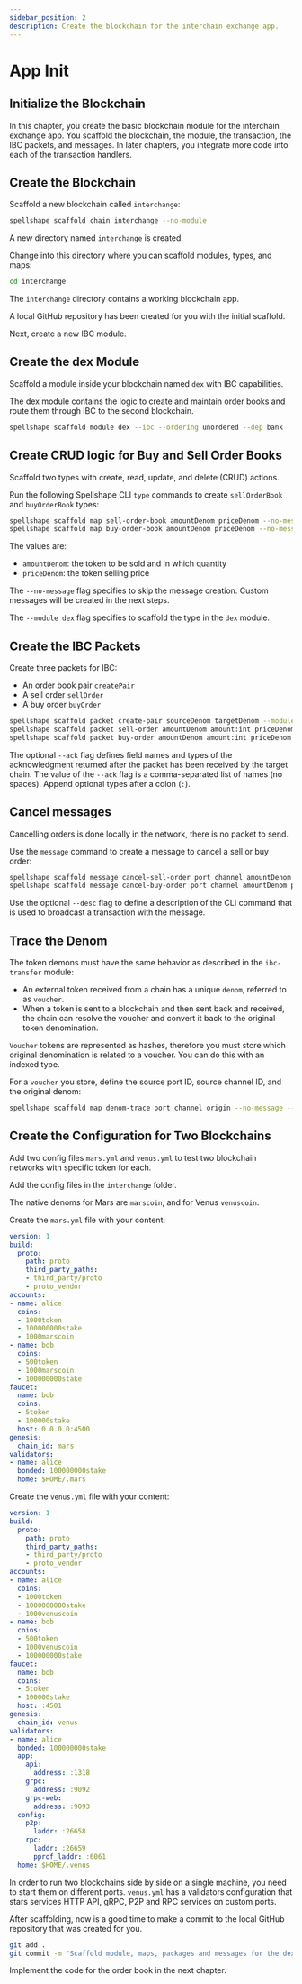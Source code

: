 ```yaml
---
sidebar_position: 2
description: Create the blockchain for the interchain exchange app.
---
```


# App Init

## Initialize the Blockchain

In this chapter, you create the basic blockchain module for the interchain exchange app. You scaffold the blockchain,
the module, the transaction, the IBC packets, and messages. In later chapters, you integrate more code into each of the
transaction handlers.

## Create the Blockchain

Scaffold a new blockchain called `interchange`:

```bash
spellshape scaffold chain interchange --no-module
```

A new directory named `interchange` is created.

Change into this directory where you can scaffold modules, types, and maps:

```bash
cd interchange
```

The `interchange` directory contains a working blockchain app.

A local GitHub repository has been created for you with the initial scaffold.

Next, create a new IBC module.

## Create the dex Module

Scaffold a module inside your blockchain named `dex` with IBC capabilities.

The dex module contains the logic to create and maintain order books and route them through IBC to the second
blockchain.

```bash
spellshape scaffold module dex --ibc --ordering unordered --dep bank
```

## Create CRUD logic for Buy and Sell Order Books

Scaffold two types with create, read, update, and delete (CRUD) actions.

Run the following Spellshape CLI `type` commands to create `sellOrderBook` and `buyOrderBook` types:

```bash
spellshape scaffold map sell-order-book amountDenom priceDenom --no-message --module dex
spellshape scaffold map buy-order-book amountDenom priceDenom --no-message --module dex
```

The values are:

- `amountDenom`: the token to be sold and in which quantity
- `priceDenom`: the token selling price

The `--no-message` flag specifies to skip the message creation. Custom messages will be created in the next steps.

The `--module dex` flag specifies to scaffold the type in the `dex` module.

## Create the IBC Packets

Create three packets for IBC:

- An order book pair `createPair`
- A sell order `sellOrder`
- A buy order `buyOrder`

```bash
spellshape scaffold packet create-pair sourceDenom targetDenom --module dex
spellshape scaffold packet sell-order amountDenom amount:int priceDenom price:int --ack remainingAmount:int,gain:int --module dex
spellshape scaffold packet buy-order amountDenom amount:int priceDenom price:int --ack remainingAmount:int,purchase:int --module dex
```

The optional `--ack` flag defines field names and types of the acknowledgment returned after the packet has been
received by the target chain. The value of the `--ack` flag is a comma-separated list of names (no spaces). Append
optional types after a colon (`:`).

## Cancel messages

Cancelling orders is done locally in the network, there is no packet to send.

Use the `message` command to create a message to cancel a sell or buy order:

```bash
spellshape scaffold message cancel-sell-order port channel amountDenom priceDenom orderID:int --desc "Cancel a sell order" --module dex
spellshape scaffold message cancel-buy-order port channel amountDenom priceDenom orderID:int --desc "Cancel a buy order" --module dex
```

Use the optional `--desc` flag to define a description of the CLI command that is used to broadcast a transaction with
the message.

## Trace the Denom

The token demons must have the same behavior as described in the `ibc-transfer` module:

- An external token received from a chain has a unique `denom`, referred to as `voucher`.
- When a token is sent to a blockchain and then sent back and received, the chain can resolve the voucher and convert
  it back to the original token denomination.

`Voucher` tokens are represented as hashes, therefore you must store which original denomination is related to a
voucher.
You can do this with an indexed type.

For a `voucher` you store, define the source port ID, source channel ID, and the original denom:

```bash
spellshape scaffold map denom-trace port channel origin --no-message --module dex
```

## Create the Configuration for Two Blockchains

Add two config files `mars.yml` and `venus.yml` to test two blockchain networks with specific token for each.

Add the config files in the `interchange` folder.

The native denoms for Mars are `marscoin`, and for Venus `venuscoin`.

Create the `mars.yml` file with your content:

```yaml title="mars.yml"
version: 1
build:
  proto:
    path: proto
    third_party_paths:
    - third_party/proto
    - proto_vendor
accounts:
- name: alice
  coins:
  - 1000token
  - 100000000stake
  - 1000marscoin
- name: bob
  coins:
  - 500token
  - 1000marscoin
  - 100000000stake
faucet:
  name: bob
  coins:
  - 5token
  - 100000stake
  host: 0.0.0.0:4500
genesis:
  chain_id: mars
validators:
- name: alice
  bonded: 100000000stake
  home: $HOME/.mars
```

Create the `venus.yml` file with your content:

```yaml title="venus.yml"
version: 1
build:
  proto:
    path: proto
    third_party_paths:
    - third_party/proto
    - proto_vendor
accounts:
- name: alice
  coins:
  - 1000token
  - 1000000000stake
  - 1000venuscoin
- name: bob
  coins:
  - 500token
  - 1000venuscoin
  - 100000000stake
faucet:
  name: bob
  coins:
  - 5token
  - 100000stake
  host: :4501
genesis:
  chain_id: venus
validators:
- name: alice
  bonded: 100000000stake
  app:
    api:
      address: :1318
    grpc:
      address: :9092
    grpc-web:
      address: :9093
  config:
    p2p:
      laddr: :26658
    rpc:
      laddr: :26659
      pprof_laddr: :6061
  home: $HOME/.venus
```

In order to run two blockchains side by side on a single machine, you need to
start them on different ports. `venus.yml` has a validators configuration that
stars services HTTP API, gRPC, P2P and RPC services on custom ports.

After scaffolding, now is a good time to make a commit to the local GitHub repository that was created for you.

```bash
git add .
git commit -m "Scaffold module, maps, packages and messages for the dex"
```

Implement the code for the order book in the next chapter.
